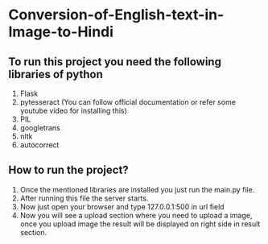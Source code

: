 # Conversion-of-English-text-in-Image-to-Hindi

## To run this project you need the following libraries of python
1) Flask
2) pytesseract (You can follow official documentation or refer some youtube video for installing this)
3) PIL
4) googletrans
5) nltk
6) autocorrect

## How to run the project?
1) Once the mentioned libraries are installed you just run the main.py file. 
2) After running this file the server starts.
3) Now just open your browser and type 127.0.0.1:500 in url field
4) Now you will see a upload section where you need to upload a image, once you upload image the result will be displayed
on right side in result section.

